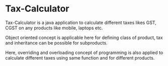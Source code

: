 # Tax-Calculator
Tax-Calculator is a java application to calculate different taxes likes GST, CGST on any products like mobile, laptops etc.


Object oriented concept is applicable here for defining class of product, tax and inheritance can be possible for subproducts. 

Here, overriding and overloading concept of programming is also applied to calculate different taxes using same function and for different products.
